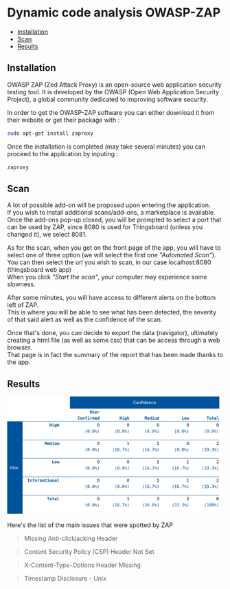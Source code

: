 # Dynamic code analysis OWASP-ZAP

- [Installation](#installation)
- [Scan](#scan)
- [Results](#results)


## Installation

OWASP ZAP (Zed Attack Proxy) is an open-source web application security testing tool. It is developed by the OWASP (Open Web Application Security Project), a global community dedicated to improving software security.

In order to get the OWASP-ZAP software you can either download it from their website or get their package with :

```bash
sudo apt-get install zaproxy
```

Once the installation is completed (may take several minutes) you can proceed to the application by inputing :

```bash
zaproxy
```

## Scan

A lot of possible add-on will be proposed upon entering the application.
<br>
If you wish to install additional scans/add-ons, a marketplace is available.
<br>
Once the add-ons pop-up closed, you will be prompted to select a port that can be used by ZAP, since 8080 is used for Thingsboard (unless you changed it), we select 8081.
<br>

As for the scan, when you get on the front page of the app, you will have to select one of three option (we will select the first one *"Automated Scan"*).
<br>
You can then select the url you wish to scan, in our case localhost:8080 (thingsboard web app)
<br>
When you click *"Start the scan"*, your computer may experience some slowness.
<br>

After some minutes, you will have access to different alerts on the bottom left of ZAP.
<br>
This is where you will be able to see what has been detected, the severity of that said alert as well as the confidence of the scan.
<br>

Once that's done, you can decide to export the data (navigator), ultimately creating a html file (as well as some css) that can be access through a web browser.
<br>
That page is in fact the summary of the report that has been made thanks to the app.

## Results

![Results](risk_and_confidence.png)

Here's the list of the main issues that were spotted by ZAP

>Missing Anti-clickjacking Header

>Content Security Policy (CSP) Header Not Set

>X-Content-Type-Options Header Missing

>Timestamp Disclosure - Unix

